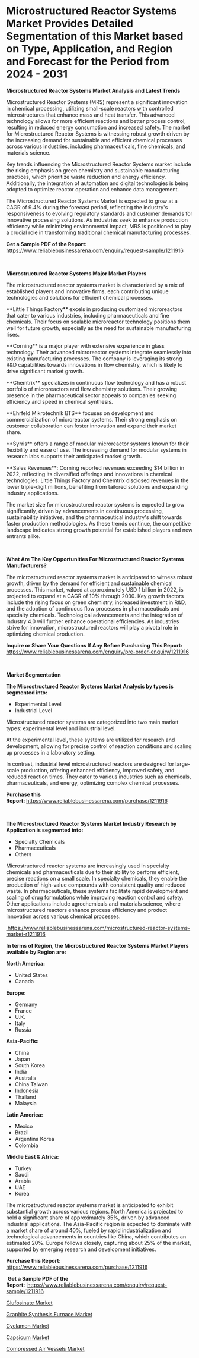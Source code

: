 <p><h1>Microstructured Reactor Systems Market Provides Detailed Segmentation of this Market based on Type, Application, and Region and Forecast for the Period from 2024 - 2031</h1></p><p><strong>Microstructured Reactor Systems Market Analysis and Latest Trends</strong></p>
<p><p>Microstructured Reactor Systems (MRS) represent a significant innovation in chemical processing, utilizing small-scale reactors with controlled microstructures that enhance mass and heat transfer. This advanced technology allows for more efficient reactions and better process control, resulting in reduced energy consumption and increased safety. The market for Microstructured Reactor Systems is witnessing robust growth driven by the increasing demand for sustainable and efficient chemical processes across various industries, including pharmaceuticals, fine chemicals, and materials science.</p><p>Key trends influencing the Microstructured Reactor Systems market include the rising emphasis on green chemistry and sustainable manufacturing practices, which prioritize waste reduction and energy efficiency. Additionally, the integration of automation and digital technologies is being adopted to optimize reactor operation and enhance data management.</p><p>The Microstructured Reactor Systems Market is expected to grow at a CAGR of 9.4% during the forecast period, reflecting the industry's responsiveness to evolving regulatory standards and customer demands for innovative processing solutions. As industries seek to enhance production efficiency while minimizing environmental impact, MRS is positioned to play a crucial role in transforming traditional chemical manufacturing processes.</p></p>
<p><strong>Get a Sample PDF of the Report:&nbsp;</strong> <a href="https://www.reliablebusinessarena.com/enquiry/request-sample/1211916?utm_campaign=1285&utm_medium=2&utm_source=Github&utm_content=ia&utm_term=18102024&utm_id=microstructured-reactor-systems">https://www.reliablebusinessarena.com/enquiry/request-sample/1211916</a></p>
<p>&nbsp;</p>
<p><strong>Microstructured Reactor Systems Major Market Players</strong></p>
<p><p>The microstructured reactor systems market is characterized by a mix of established players and innovative firms, each contributing unique technologies and solutions for efficient chemical processes.</p><p>**Little Things Factory** excels in producing customized microreactors that cater to various industries, including pharmaceuticals and fine chemicals. Their focus on scalable microreactor technology positions them well for future growth, especially as the need for sustainable manufacturing rises.</p><p>**Corning** is a major player with extensive experience in glass technology. Their advanced microreactor systems integrate seamlessly into existing manufacturing processes. The company is leveraging its strong R&D capabilities towards innovations in flow chemistry, which is likely to drive significant market growth.</p><p>**Chemtrix** specializes in continuous flow technology and has a robust portfolio of microreactors and flow chemistry solutions. Their growing presence in the pharmaceutical sector appeals to companies seeking efficiency and speed in chemical synthesis.</p><p>**Ehrfeld Mikrotechnik BTS** focuses on development and commercialization of microreactor systems. Their strong emphasis on customer collaboration can foster innovation and expand their market share.</p><p>**Syrris** offers a range of modular microreactor systems known for their flexibility and ease of use. The increasing demand for modular systems in research labs supports their anticipated market growth.</p><p>**Sales Revenues**: Corning reported revenues exceeding $14 billion in 2022, reflecting its diversified offerings and innovations in chemical technologies. Little Things Factory and Chemtrix disclosed revenues in the lower triple-digit millions, benefiting from tailored solutions and expanding industry applications.</p><p>The market size for microstructured reactor systems is expected to grow significantly, driven by advancements in continuous processing, sustainability initiatives, and the pharmaceutical industry's shift towards faster production methodologies. As these trends continue, the competitive landscape indicates strong growth potential for established players and new entrants alike.</p></p>
<p>&nbsp;</p>
<p><strong>What Are The Key Opportunities For Microstructured Reactor Systems Manufacturers?</strong></p>
<p><p>The microstructured reactor systems market is anticipated to witness robust growth, driven by the demand for efficient and sustainable chemical processes. This market, valued at approximately USD 1 billion in 2022, is projected to expand at a CAGR of 10% through 2030. Key growth factors include the rising focus on green chemistry, increased investment in R&D, and the adoption of continuous flow processes in pharmaceuticals and specialty chemicals. Technological advancements and the integration of Industry 4.0 will further enhance operational efficiencies. As industries strive for innovation, microstructured reactors will play a pivotal role in optimizing chemical production.</p></p>
<p><strong>Inquire or Share Your Questions If Any Before Purchasing This Report:</strong> <a href="https://www.reliablebusinessarena.com/enquiry/pre-order-enquiry/1211916?utm_campaign=1285&utm_medium=2&utm_source=Github&utm_content=ia&utm_term=18102024&utm_id=microstructured-reactor-systems">https://www.reliablebusinessarena.com/enquiry/pre-order-enquiry/1211916</a></p>
<p>&nbsp;</p>
<p><strong>Market Segmentation</strong></p>
<p><strong>The Microstructured Reactor Systems Market Analysis by types is segmented into:</strong></p>
<p><ul><li>Experimental Level</li><li>Industrial Level</li></ul></p>
<p><p>Microstructured reactor systems are categorized into two main market types: experimental level and industrial level. </p><p>At the experimental level, these systems are utilized for research and development, allowing for precise control of reaction conditions and scaling up processes in a laboratory setting. </p><p>In contrast, industrial level microstructured reactors are designed for large-scale production, offering enhanced efficiency, improved safety, and reduced reaction times. They cater to various industries such as chemicals, pharmaceuticals, and energy, optimizing complex chemical processes.</p></p>
<p><strong>Purchase this Report:&nbsp;</strong><a href="https://www.reliablebusinessarena.com/purchase/1211916?utm_campaign=1285&utm_medium=2&utm_source=Github&utm_content=ia&utm_term=18102024&utm_id=microstructured-reactor-systems">https://www.reliablebusinessarena.com/purchase/1211916</a></p>
<p>&nbsp;</p>
<p><strong>The Microstructured Reactor Systems Market Industry Research by Application is segmented into:</strong></p>
<p><ul><li>Specialty Chemicals</li><li>Pharmaceuticals</li><li>Others</li></ul></p>
<p><p>Microstructured reactor systems are increasingly used in specialty chemicals and pharmaceuticals due to their ability to perform efficient, precise reactions on a small scale. In specialty chemicals, they enable the production of high-value compounds with consistent quality and reduced waste. In pharmaceuticals, these systems facilitate rapid development and scaling of drug formulations while improving reaction control and safety. Other applications include agrochemicals and materials science, where microstructured reactors enhance process efficiency and product innovation across various chemical processes.</p></p>
<p><a href="https://www.reliablebusinessarena.com/microstructured-reactor-systems-market-r1211916?utm_campaign=1285&utm_medium=2&utm_source=Github&utm_content=ia&utm_term=18102024&utm_id=microstructured-reactor-systems">&nbsp;https://www.reliablebusinessarena.com/microstructured-reactor-systems-market-r1211916</a></p>
<p><strong>In terms of Region, the Microstructured Reactor Systems Market Players available by Region are:</strong></p>
<p>
    <p> <strong> North America: </strong>
        <ul>
            <li>United States</li>
            <li>Canada</li>
        </ul>
        </p> 
    <p> <strong> Europe: </strong>
        <ul>
            <li>Germany</li>
            <li>France</li>
            <li>U.K.</li>
            <li>Italy</li>
            <li>Russia</li>
        </ul>
        </p> 
    <p> <strong> Asia-Pacific: </strong>
        <ul>
            <li>China</li>
            <li>Japan</li>
            <li>South Korea</li>
            <li>India</li>
            <li>Australia</li>
            <li>China Taiwan</li>
            <li>Indonesia</li>
            <li>Thailand</li>
            <li>Malaysia</li>
        </ul>
        </p> 
    <p> <strong> Latin America: </strong>
        <ul>
            <li>Mexico</li>
            <li>Brazil</li>
            <li>Argentina Korea</li>
            <li>Colombia</li>
        </ul>
        </p> 
    <p> <strong> Middle East & Africa: </strong>
        <ul>
            <li>Turkey</li>
            <li>Saudi</li>
            <li>Arabia</li>
            <li>UAE</li>
            <li>Korea</li>
        </ul>
    </p>
    </p>
<p><p>The microstructured reactor systems market is anticipated to exhibit substantial growth across various regions. North America is projected to hold a significant share of approximately 35%, driven by advanced industrial applications. The Asia-Pacific region is expected to dominate with a market share of around 40%, fueled by rapid industrialization and technological advancements in countries like China, which contributes an estimated 20%. Europe follows closely, capturing about 25% of the market, supported by emerging research and development initiatives.</p></p>
<p><strong>Purchase this Report: </strong><a href="https://www.reliablebusinessarena.com/purchase/1211916?utm_campaign=1285&utm_medium=2&utm_source=Github&utm_content=ia&utm_term=18102024&utm_id=microstructured-reactor-systems">https://www.reliablebusinessarena.com/purchase/1211916</a></p>
<p>&nbsp;<strong>Get a Sample PDF of the Report:&nbsp;&nbsp;</strong><a href="https://www.reliablebusinessarena.com/enquiry/request-sample/1211916?utm_campaign=1285&utm_medium=2&utm_source=Github&utm_content=ia&utm_term=18102024&utm_id=microstructured-reactor-systems">https://www.reliablebusinessarena.com/enquiry/request-sample/1211916</a></p>
<p><strong></strong></p>
<p><p><a href="https://www.linkedin.com/pulse/glufosinate-market-report-product-type-end-use-application-region-visfe?utm_campaign=1285&utm_medium=2&utm_source=Github&utm_content=ia&utm_term=18102024&utm_id=microstructured-reactor-systems">Glufosinate Market</a></p><p><a href="https://github.com/joannesouthgate/Market-Research-Report-List-5/blob/main/graphite-synthesis-furnace-market.md?utm_campaign=1285&utm_medium=2&utm_source=Github&utm_content=ia&utm_term=18102024&utm_id=microstructured-reactor-systems">Graphite Synthesis Furnace Market</a></p><p><a href="https://www.linkedin.com/pulse/emerging-opportunities-challenges-global-cyclamen-market-2024--cgjxe?utm_campaign=1285&utm_medium=2&utm_source=Github&utm_content=ia&utm_term=18102024&utm_id=microstructured-reactor-systems">Cyclamen Market</a></p><p><a href="https://www.linkedin.com/pulse/investing-capsicum-market-trends-leading-products-regional-fzg6e?utm_campaign=1285&utm_medium=2&utm_source=Github&utm_content=ia&utm_term=18102024&utm_id=microstructured-reactor-systems">Capsicum Market</a></p><p><a href="https://issuu.com/reportprime-2/docs/compressed-air-vessels-market-size-_94ea1b090338ed?utm_campaign=1285&utm_medium=2&utm_source=Github&utm_content=ia&utm_term=18102024&utm_id=microstructured-reactor-systems">Compressed Air Vessels Market</a></p></p>